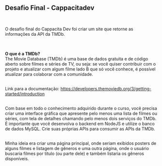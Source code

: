 <h2>Desafio Final - Cappacitadev</h2><br>

O desafio final do Cappacita Dev foi criar um site que retorne as informações da API da TMDb.<br><br>
⠀⠀⠀⠀⠀⠀⠀⠀⠀

**O que é a TMDb?**<br>
The Movie Database (TMDb) é uma base de dados gratuita e de código aberto sobre filmes e séries de TV, ou seja: se você quiser contribuir com o projeto e atualizar com algum filme lado B que só você conhece, é possível atualizar para colaborar com a comunidade.<br><br>

Link para a documentação: https://developers.themoviedb.org/3/getting-started/introduction<br><br>

Com base em todo o conhecimento adquirido durante o curso, você precisa criar uma interface gráfica que apresente pelo menos uma lista de filmes ou séries, com tela de detalhes chamando pelo menos dois serviços do TMDb. É importante que você desenvolva o backend em NodeJS e utilize o banco de dados MySQL. Crie suas próprias APIs para consumir as APIs da TMDb.<br><br>

Minha ideia era criar uma página principal, onde seriam exibidos posters de alguns filmes e listagem de gêneros e uma outra página, onde o usuário buscaria filmes por título (ou parte dele) e também listaria os gêneros disponíveis.<br><br>

